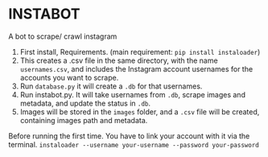 # INSTABOT
A bot to scrape/ crawl instagram

1. First install, Requirements. (main requirement: `pip install instaloader`)
2. This creates a .csv file in the same directory, with the name `usernames.csv`, and includes the Instagram account usernames for the accounts you want to scrape.
3. Run `database.py` it will create a `.db` for that usernames.
4. Run instabot.py. It will take usernames from `.db`, scrape images and metadata, and update the status in `.db`.
5. Images will be stored in the `images` folder, and a `.csv` file will be created, containing images path and metadata.

Before running the first time. You have to link your account with it via the terminal.
`instaloader --username your-username --password your-password`
